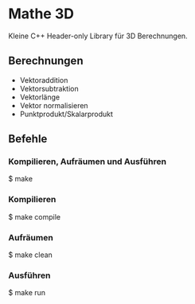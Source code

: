 # Mathe 3D

Kleine C++ Header-only Library für 3D Berechnungen.

## Berechnungen
- Vektoraddition
- Vektorsubtraktion
- Vektorlänge
- Vektor normalisieren
- Punktprodukt/Skalarprodukt

## Befehle
### Kompilieren, Aufräumen und Ausführen
$ make
### Kompilieren
$ make compile
### Aufräumen
$ make clean
### Ausführen
$ make run

